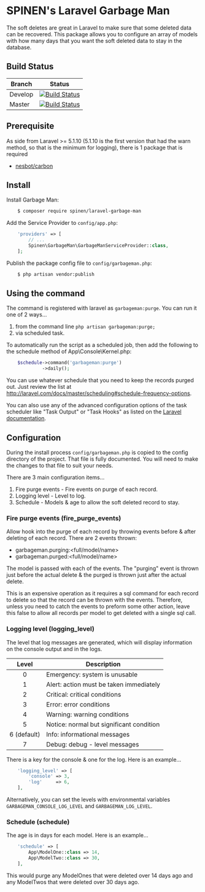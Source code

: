 # SPINEN's Laravel Garbage Man

The soft deletes are great in Laravel to make sure that some deleted data can be recovered. This package allows you to
configure an array of models with how many days that you want the soft deleted data to stay in the database.

## Build Status

| Branch | Status |
| ------ | :----: |
| Develop | [![Build Status](https://travis-ci.org/spinen/laravel-garbage-man.svg?branch=develop)](https://travis-ci.org/spinen/laravel-garbage-man) |
| Master | [![Build Status](https://travis-ci.org/spinen/laravel-garbage-man.svg?branch=master)](https://travis-ci.org/spinen/laravel-garbage-man) |

## Prerequisite

As side from Laravel >= 5.1.10 (5.1.10 is the first version that had the warn method, so that is the minimum for 
logging), there is 1 package that is required

* [nesbot/carbon](https://github.com/briannesbitt/Carbon)

## Install

Install Garbage Man:

```bash
    $ composer require spinen/laravel-garbage-man
```

Add the Service Provider to `config/app.php`:

```php
    'providers' => [
        // ...
        Spinen\GarbageMan\GarbageManServiceProvider::class,
    ];
```

Publish the package config file to `config/garbageman.php`:

```bash
    $ php artisan vendor:publish
```

## Using the command

The command is registered with laravel as ```garbageman:purge```.  You can run it one of 2 ways...

1. from the command line ```php artisan garbageman:purge;```
2. via scheduled task.

To automatically run the script as a scheduled job, then add the following to the schedule method of 
App\Console\Kernel.php:

```php
    $schedule->command('garbageman:purge')
             ->daily();
```

You can use whatever schedule that you need to keep the records purged out. Just review the list at 
http://laravel.com/docs/master/scheduling#schedule-frequency-options. 

You can also use any of the advanced configuration options of the task scheduler like "Task Output" or "Task Hooks" as 
listed on the [Laravel documentation](http://laravel.com/docs/master/scheduling).

## Configuration

During the install process `config/garbageman.php` is copied to the config directory of the project. That file is fully 
documented.  You will need to make the changes to that file to suit your needs.

There are 3 main configuration items...

1. Fire purge events - Fire events on purge of each record.
2. Logging level - Level to log.
3. Schedule - Models & age to allow the soft deleted record to stay.

### Fire purge events (fire_purge_events)
Allow hook into the purge of each record by throwing events before & after deleting of each record. There are 2 events 
thrown:

* garbageman.purging:<full/model/name>
* garbageman.purged:<full/model/name>

The model is passed with each of the events.  The "purging" event is thrown just before the actual delete & the purged 
is thrown just after the actual delete.

This is an expensive operation as it requires a sql command for each record to delete so that the record can be thrown 
with the events.  Therefore, unless you need to catch the events to preform some other action, leave this false to allow
 all records per model to get deleted with a single sql call.

### Logging level (logging_level)
The level that log messages are generated, which will display information on the console output and in the logs.
 
| Level | Description |
| :---: | ----------- |
| 0 | Emergency: system is unusable |
| 1 | Alert: action must be taken immediately |
| 2 | Critical: critical conditions |
| 3 | Error: error conditions |
| 4 | Warning: warning conditions |
| 5 | Notice: normal but significant condition |
| 6 (default) | Info: informational messages |
| 7 | Debug: debug - level messages |
 
There is a key for the console & one for the log. Here is an example...

```php
    'logging_level' => [
        'console' => 3,
        'log'     => 6,
    ],
```

Alternatively, you can set the levels with environmental variables ```GARBAGEMAN_CONSOLE_LOG_LEVEL``` 
and ```GARBAGEMAN_LOG_LEVEL```.

### Schedule (schedule)

The age is in days for each model. Here is an example...

```php
    'schedule' => [
        App\ModelOne::class => 14,
        App\ModelTwo::class => 30,
    ], 
```
This would purge any ModelOnes that were deleted over 14 days ago and any ModelTwos that were deleted over 30 days ago.
